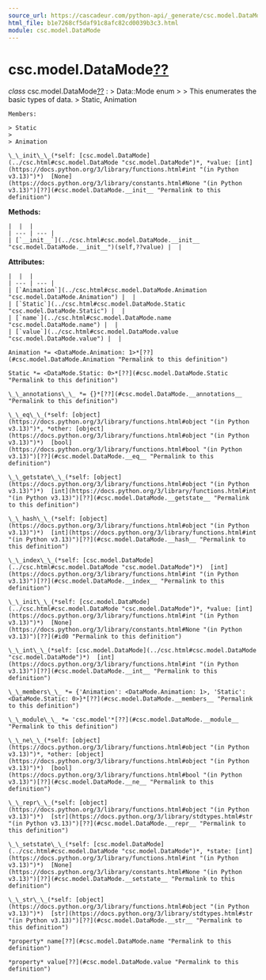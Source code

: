 ```yaml
---
source_url: https://cascadeur.com/python-api/_generate/csc.model.DataMode.html
html_file: b1e7268cf5daf91c8afc82cd0039b3c3.html
module: csc.model.DataMode
---
```


# csc.model.DataMode[??](#csc-model-datamode "Permalink to this heading")

*class* csc.model.DataMode[??](#csc.model.DataMode "Permalink to this definition")
:   > Data::Mode enum
    >
    > This enumerates the basic types of data.
    > Static, Animation

    Members:

    > Static
    >
    > Animation

    \_\_init\_\_(*self: [csc.model.DataMode](../csc.html#csc.model.DataMode "csc.model.DataMode")*, *value: [int](https://docs.python.org/3/library/functions.html#int "(in Python v3.13)")*)  [None](https://docs.python.org/3/library/constants.html#None "(in Python v3.13)")[??](#csc.model.DataMode.__init__ "Permalink to this definition")

    
**Methods:**

    |  |  |
    | --- | --- |
    | [`__init__`](../csc.html#csc.model.DataMode.__init__ "csc.model.DataMode.__init__")(self,??value) |  |

    
**Attributes:**

    |  |  |
    | --- | --- |
    | [`Animation`](../csc.html#csc.model.DataMode.Animation "csc.model.DataMode.Animation") |  |
    | [`Static`](../csc.html#csc.model.DataMode.Static "csc.model.DataMode.Static") |  |
    | [`name`](../csc.html#csc.model.DataMode.name "csc.model.DataMode.name") |  |
    | [`value`](../csc.html#csc.model.DataMode.value "csc.model.DataMode.value") |  |

    Animation *= <DataMode.Animation: 1>*[??](#csc.model.DataMode.Animation "Permalink to this definition")

    Static *= <DataMode.Static: 0>*[??](#csc.model.DataMode.Static "Permalink to this definition")

    \_\_annotations\_\_ *= {}*[??](#csc.model.DataMode.__annotations__ "Permalink to this definition")

    \_\_eq\_\_(*self: [object](https://docs.python.org/3/library/functions.html#object "(in Python v3.13)")*, *other: [object](https://docs.python.org/3/library/functions.html#object "(in Python v3.13)")*)  [bool](https://docs.python.org/3/library/functions.html#bool "(in Python v3.13)")[??](#csc.model.DataMode.__eq__ "Permalink to this definition")

    \_\_getstate\_\_(*self: [object](https://docs.python.org/3/library/functions.html#object "(in Python v3.13)")*)  [int](https://docs.python.org/3/library/functions.html#int "(in Python v3.13)")[??](#csc.model.DataMode.__getstate__ "Permalink to this definition")

    \_\_hash\_\_(*self: [object](https://docs.python.org/3/library/functions.html#object "(in Python v3.13)")*)  [int](https://docs.python.org/3/library/functions.html#int "(in Python v3.13)")[??](#csc.model.DataMode.__hash__ "Permalink to this definition")

    \_\_index\_\_(*self: [csc.model.DataMode](../csc.html#csc.model.DataMode "csc.model.DataMode")*)  [int](https://docs.python.org/3/library/functions.html#int "(in Python v3.13)")[??](#csc.model.DataMode.__index__ "Permalink to this definition")

    \_\_init\_\_(*self: [csc.model.DataMode](../csc.html#csc.model.DataMode "csc.model.DataMode")*, *value: [int](https://docs.python.org/3/library/functions.html#int "(in Python v3.13)")*)  [None](https://docs.python.org/3/library/constants.html#None "(in Python v3.13)")[??](#id0 "Permalink to this definition")

    \_\_int\_\_(*self: [csc.model.DataMode](../csc.html#csc.model.DataMode "csc.model.DataMode")*)  [int](https://docs.python.org/3/library/functions.html#int "(in Python v3.13)")[??](#csc.model.DataMode.__int__ "Permalink to this definition")

    \_\_members\_\_ *= {'Animation': <DataMode.Animation: 1>, 'Static': <DataMode.Static: 0>}*[??](#csc.model.DataMode.__members__ "Permalink to this definition")

    \_\_module\_\_ *= 'csc.model'*[??](#csc.model.DataMode.__module__ "Permalink to this definition")

    \_\_ne\_\_(*self: [object](https://docs.python.org/3/library/functions.html#object "(in Python v3.13)")*, *other: [object](https://docs.python.org/3/library/functions.html#object "(in Python v3.13)")*)  [bool](https://docs.python.org/3/library/functions.html#bool "(in Python v3.13)")[??](#csc.model.DataMode.__ne__ "Permalink to this definition")

    \_\_repr\_\_(*self: [object](https://docs.python.org/3/library/functions.html#object "(in Python v3.13)")*)  [str](https://docs.python.org/3/library/stdtypes.html#str "(in Python v3.13)")[??](#csc.model.DataMode.__repr__ "Permalink to this definition")

    \_\_setstate\_\_(*self: [csc.model.DataMode](../csc.html#csc.model.DataMode "csc.model.DataMode")*, *state: [int](https://docs.python.org/3/library/functions.html#int "(in Python v3.13)")*)  [None](https://docs.python.org/3/library/constants.html#None "(in Python v3.13)")[??](#csc.model.DataMode.__setstate__ "Permalink to this definition")

    \_\_str\_\_(*self: [object](https://docs.python.org/3/library/functions.html#object "(in Python v3.13)")*)  [str](https://docs.python.org/3/library/stdtypes.html#str "(in Python v3.13)")[??](#csc.model.DataMode.__str__ "Permalink to this definition")

    *property* name[??](#csc.model.DataMode.name "Permalink to this definition")

    *property* value[??](#csc.model.DataMode.value "Permalink to this definition")